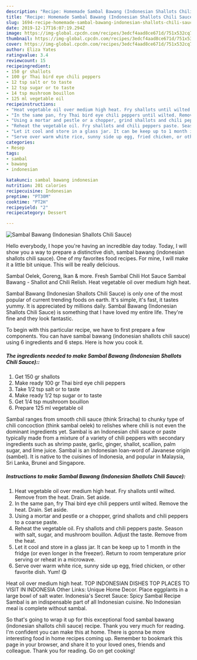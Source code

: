 ```yaml
---
description: "Recipe: Homemade Sambal Bawang (Indonesian Shallots Chili Sauce)"
title: "Recipe: Homemade Sambal Bawang (Indonesian Shallots Chili Sauce)"
slug: 1694-recipe-homemade-sambal-bawang-indonesian-shallots-chili-sauce
date: 2019-12-17T16:07:19.294Z
image: https://img-global.cpcdn.com/recipes/3edcf4aad8ce671d/751x532cq70/sambal-bawang-indonesian-shallots-chili-sauce-recipe-main-photo.jpg
thumbnail: https://img-global.cpcdn.com/recipes/3edcf4aad8ce671d/751x532cq70/sambal-bawang-indonesian-shallots-chili-sauce-recipe-main-photo.jpg
cover: https://img-global.cpcdn.com/recipes/3edcf4aad8ce671d/751x532cq70/sambal-bawang-indonesian-shallots-chili-sauce-recipe-main-photo.jpg
author: Eliza Yates
ratingvalue: 3.4
reviewcount: 15
recipeingredient:
- 150 gr shallots
- 100 gr Thai bird eye chili peppers
- 12 tsp salt or to taste
- 12 tsp sugar or to taste
- 14 tsp mushroom bouillon
- 125 ml vegetable oil
recipeinstructions:
- "Heat vegetable oil over medium high heat. Fry shallots until wilted. Remove from the heat. Drain. Set aside."
- "In the same pan, fry Thai bird eye chili peppers until wilted. Remove the heat. Drain. Set aside."
- "Using a mortar and pestle or a chopper, grind shallots and chili peppers to a coarse paste."
- "Reheat the vegetable oil. Fry shallots and chili peppers paste. Season with salt, sugar, and mushroom bouillon. Adjust the taste. Remove from the heat."
- "Let it cool and store in a glass jar. It can be keep up to 1 month in the fridge (or even longer in the freezer). Return to room temperature prior serving or reheat in a microwave."
- "Serve over warm white rice, sunny side up egg, fried chicken, or other favorite dish. Yum! 😋"
categories:
- Resep
tags:
- sambal
- bawang
- indonesian

katakunci: sambal bawang indonesian
nutrition: 201 calories
recipecuisine: Indonesian
preptime: "PT30M"
cooktime: "PT2H"
recipeyield: "2"
recipecategory: Dessert

---
```



![Sambal Bawang (Indonesian Shallots Chili Sauce)](https://img-global.cpcdn.com/recipes/3edcf4aad8ce671d/751x532cq70/sambal-bawang-indonesian-shallots-chili-sauce-recipe-main-photo.jpg)

Hello everybody, I hope you're having an incredible day today. Today, I will show you a way to prepare a distinctive dish, sambal bawang (indonesian shallots chili sauce). One of my favorites food recipes. For mine, I will make it a little bit unique. This will be really delicious.

Sambal Oelek, Goreng, Ikan &amp; more. Fresh Sambal Chili Hot Sauce Sambal Bawang - Shallot and Chili Relish. Heat vegetable oil over medium high heat.

Sambal Bawang (Indonesian Shallots Chili Sauce) is only one of the most popular of current trending foods on earth. It's simple, it's fast, it tastes yummy. It is appreciated by millions daily. Sambal Bawang (Indonesian Shallots Chili Sauce) is something that I have loved my entire life. They're fine and they look fantastic.


To begin with this particular recipe, we have to first prepare a few components. You can have sambal bawang (indonesian shallots chili sauce) using 6 ingredients and 6 steps. Here is how you cook it.

##### The ingredients needed to make Sambal Bawang (Indonesian Shallots Chili Sauce)::

1. Get 150 gr shallots
1. Make ready 100 gr Thai bird eye chili peppers
1. Take 1/2 tsp salt or to taste
1. Make ready 1/2 tsp sugar or to taste
1. Get 1/4 tsp mushroom bouillon
1. Prepare 125 ml vegetable oil


Sambal ranges from smooth chili sauce (think Sriracha) to chunky type of chili concoction (think sambal oelek) to relishes where chili is not even the dominant ingredients yet. Sambal is an Indonesian chili sauce or paste typically made from a mixture of a variety of chili peppers with secondary ingredients such as shrimp paste, garlic, ginger, shallot, scallion, palm sugar, and lime juice. Sambal is an Indonesian loan-word of Javanese origin (sambel). It is native to the cuisines of Indonesia, and popular in Malaysia, Sri Lanka, Brunei and Singapore. 

##### Instructions to make Sambal Bawang (Indonesian Shallots Chili Sauce):

1. Heat vegetable oil over medium high heat. Fry shallots until wilted. Remove from the heat. Drain. Set aside.
1. In the same pan, fry Thai bird eye chili peppers until wilted. Remove the heat. Drain. Set aside.
1. Using a mortar and pestle or a chopper, grind shallots and chili peppers to a coarse paste.
1. Reheat the vegetable oil. Fry shallots and chili peppers paste. Season with salt, sugar, and mushroom bouillon. Adjust the taste. Remove from the heat.
1. Let it cool and store in a glass jar. It can be keep up to 1 month in the fridge (or even longer in the freezer). Return to room temperature prior serving or reheat in a microwave.
1. Serve over warm white rice, sunny side up egg, fried chicken, or other favorite dish. Yum! 😋


Heat oil over medium high heat. TOP INDONESIAN DISHES TOP PLACES TO VISIT IN INDONESIA Other Links: Unique Home Decor. Place eggplants in a large bowl of salt water. Indonesia&#39;s Secret Sauce: Spicy Sambal Recipe Sambal is an indispensable part of all Indonesian cuisine. No Indonesian meal is complete without sambal. 

So that's going to wrap it up for this exceptional food sambal bawang (indonesian shallots chili sauce) recipe. Thank you very much for reading. I'm confident you can make this at home. There is gonna be more interesting food in home recipes coming up. Remember to bookmark this page in your browser, and share it to your loved ones, friends and colleague. Thank you for reading. Go on get cooking!
